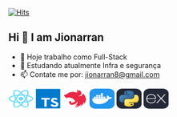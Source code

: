 [![Hits](https://hits.seeyoufarm.com/api/count/incr/badge.svg?url=https%3A%2F%2Fgithub.com%2Fjionarran&count_bg=%2379C83D&title_bg=%23555555&icon=waze.svg&icon_color=%23FDFDFD&title=hits&edge_flat=false)](https://hits.seeyoufarm.com)
## Hi 👋 I am Jionarran

- 🔭 Hoje trabalho como Full-Stack
- 🌱 Estudando atualmente Infra e segurança
- 📫 Contate me por: jionarran8@gmail.com

<div style="display: inline-block; ">
  <img width="50px" alt="jio-react" height="40px" src="https://raw.githubusercontent.com/devicons/devicon/master/icons/react/react-original.svg"/>
  <img width="50px" alt="jio-react" height="40px" src="https://raw.githubusercontent.com/devicons/devicon/master/icons/typescript/typescript-plain.svg"/>
  <img width="50px" alt="jio-react" height="40px" src="https://github.com/nimasfl/nestjs-icons/blob/325530fd2b05f354d44ce5cf94c056dde019a8fe/file_type_nestjs.svg"/>
  <img width="50px" alt="jio-react" height="40px" src="https://github.com/tandpfun/skill-icons/blob/main/icons/Docker.svg"/>
  <img width="50px" alt="jio-react" height="40px" src="https://github.com/tandpfun/skill-icons/blob/main/icons/Python-Dark.svg"/>
  <img width="50px" alt="jio-react" height="40px" src="https://github.com/tandpfun/skill-icons/blob/main/icons/ExpressJS-Dark.svg"/>
</div>

